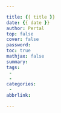 ```yaml
---

title: {{ title }}
date: {{ date }}
author: Pertal
top: false
cover: false
password: 
toc: true
mathjax: false
summary:  
tags: 
 - 
 - 
categories:
 - 
abbrlink: 

---
```


